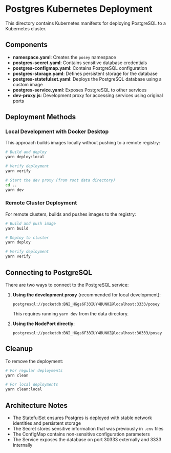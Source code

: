 # Postgres Kubernetes Deployment

This directory contains Kubernetes manifests for deploying PostgreSQL to a Kubernetes cluster.

## Components

- **namespace.yaml**: Creates the `posey` namespace
- **postgres-secret.yaml**: Contains sensitive database credentials
- **postgres-configmap.yaml**: Contains PostgreSQL configuration
- **postgres-storage.yaml**: Defines persistent storage for the database
- **postgres-statefulset.yaml**: Deploys the PostgreSQL database using a custom image
- **postgres-service.yaml**: Exposes PostgreSQL to other services
- **dev-proxy.js**: Development proxy for accessing services using original ports

## Deployment Methods

### Local Development with Docker Desktop

This approach builds images locally without pushing to a remote registry:

```bash
# Build and deploy
yarn deploy:local

# Verify deployment
yarn verify

# Start the dev proxy (from root data directory)
cd ..
yarn dev
```

### Remote Cluster Deployment

For remote clusters, builds and pushes images to the registry:

```bash
# Build and push image
yarn build

# Deploy to cluster
yarn deploy

# Verify deployment
yarn verify
```

## Connecting to PostgreSQL

There are two ways to connect to the PostgreSQL service:

1. **Using the development proxy** (recommended for local development):
   ```
   postgresql://pocketdb:BNI_HGgs6F33IUY4BUN0Z@localhost:3333/posey
   ```
   This requires running `yarn dev` from the data directory.

2. **Using the NodePort directly**:
   ```
   postgresql://pocketdb:BNI_HGgs6F33IUY4BUN0Z@localhost:30333/posey
   ```

## Cleanup

To remove the deployment:

```bash
# For regular deployments
yarn clean

# For local deployments
yarn clean:local
```

## Architecture Notes

- The StatefulSet ensures Postgres is deployed with stable network identities and persistent storage
- The Secret stores sensitive information that was previously in `.env` files
- The ConfigMap contains non-sensitive configuration parameters
- The Service exposes the database on port 30333 externally and 3333 internally 